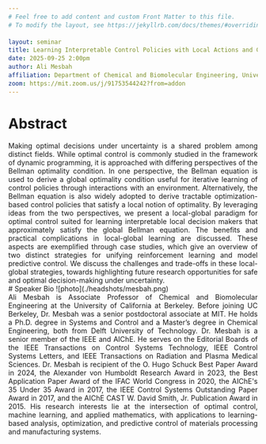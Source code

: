 ```yaml
---
# Feel free to add content and custom Front Matter to this file.
# To modify the layout, see https://jekyllrb.com/docs/themes/#overriding-theme-defaults

layout: seminar
title: Learning Interpretable Control Policies with Local Actions and Global Optimality
date: 2025-09-25 2:00pm
author: Ali Mesbah
affiliation: Department of Chemical and Biomolecular Engineering, University of California, Berkeley
zoom: https://mit.zoom.us/j/91753544242?from=addon
---
```

# Abstract
<div style="text-align: justify;">
Making optimal decisions under uncertainty is a shared problem among distinct fields. While optimal control is commonly studied in the framework of dynamic programming, it is approached with differing perspectives of the Bellman optimality condition. In one perspective, the Bellman equation is used to derive a global optimality condition useful for iterative learning of control policies through interactions with an environment. Alternatively, the Bellman equation is also widely adopted to derive tractable optimization-based control policies that satisfy a local notion of optimality. By leveraging ideas from the two perspectives, we present a local-global paradigm for optimal control suited for learning interpretable local decision makers that approximately satisfy the global Bellman equation. The benefits and practical complications in local-global learning are discussed. These aspects are exemplified through case studies, which give an overview of two distinct strategies for unifying reinforcement learning and model predictive control. We discuss the challenges and trade-offs in these local-global strategies, towards highlighting future research opportunities for safe and optimal decision-making under uncertainty.
</div>
# Speaker Bio
![photo](./headshots/mesbah.png)
<div style="text-align: justify;">
Ali Mesbah is Associate Professor of Chemical and Biomolecular Engineering at the University of California at Berkeley. Before joining UC Berkeley, Dr. Mesbah was a senior postdoctoral associate at MIT. He holds a Ph.D. degree in Systems and Control and a Master’s degree in Chemical Engineering, both from Delft University of Technology. Dr. Mesbah is a senior member of the IEEE and AIChE. He serves on the Editorial Boards of the IEEE Transactions on Control Systems Technology, IEEE Control Systems Letters, and IEEE Transactions on Radiation and Plasma Medical Sciences. Dr. Mesbah is recipient of the O. Hugo Schuck Best Paper Award in 2024, the Alexander von Humboldt Research Award in 2023, the Best Application Paper Award of the IFAC World Congress in 2020, the AIChE's 35 Under 35 Award in 2017, the IEEE Control Systems Outstanding Paper Award in 2017, and the AIChE CAST W. David Smith, Jr. Publication Award in 2015. His research interests lie at the intersection of optimal control, machine learning, and applied mathematics, with applications to learning-based analysis, optimization, and predictive control of materials processing and manufacturing systems.
</div>

